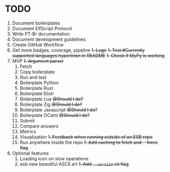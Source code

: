 # TODO
1. Document boilerplates
1. Document ElfScript Protocol
1. Write PT-Br documentation
1. Document development guidelines
1. Create GitHub Workflow
1. Get more badges, coverage, pipeline
~~1. Logo~~
~~1. Test #Currently supported languages hyperlinkn in README~~
~~1. Check if MyPy is working~~
1. MVP
    ~~1. Argument parser~~
    1. Fetch
    1. Copy boilerplate
    1. Run and test
    1. Boilerplate Python
    1. Boilerplate Rust
    1. Boilerplate Elixir
    1. Boilerplate Lua ~~@Should I do?~~
    1. Boilerplate Zig ~~@Should I do?~~
    1. Boilerplate Javascript ~~@Should I do?~~
    1. Boilerplate OCaml ~~@Should I do?~~
    1. Submit
    1. Compare answers
    1. Metrics
    1. Visualization
    ~~1. Feedback when running outside of an ESB repo~~
    1. Run anywhere inside the repo
    ~~1. Add caching to fetch and --force flag~~
1. Optional features
    1. Loading icon on slow operations
    1. esb new beautiful ASCII art
    ~~1. Add `--version` cli flag~~
